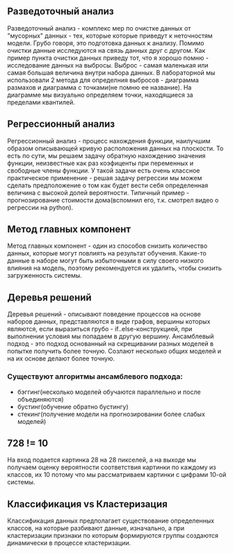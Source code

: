
## Разведоточный анализ
Разведоточный анализ - комплекс мер по очистке данных от "мусорных" данных - тех, которые которые приведут к неточностям модели.
Грубо говоря, это подготовка данных к анализу. Помимо очистки данные исследуются на связь данных друг с другом.
Как пример пункта очистки данных приведу тот, что я хорошо помню - исследование данных на выбросы.
Выброс - самая маленькая или самая большая величина внутри набора данных. В лабораторной мы использовали 2 метода для определния выбросов -
диаграмма размахов и диаграмма с точками(не помню ее название). На диаграмме мы визуально определяем точки, находящиеся за пределами квантилей.
## Регрессионный анализ
Регрессионный анализ - процесс нахождения функции, наилучшим образом описывающей кривую расположения данных на плоскости.
То есть по сути, мы решаем задачу обратную нахождению значения функции, неизвестные как раз коэфиценты при переменных и свободные члены функции.
У такой задачи есть очень классное практическое применение - решая задачу регрессии мы можем сделать предположение 
о том как будет вести себя определенная величина с высокой долей вероятности.
Типичный пример - прогнозирование стоимости дома(вспомнил его, т.к. смотрел видео о регрессии на python).
## Метод главных компонент
Метод главных компонент - один из способов снизить количество данных, которые могут повлиять на результат обучения.
Какие-то данные в наборе могут быть избыточными в силу своего низкого влияния на модель, поэтому рекомендуется их удалить, чтобы снизить загруженность системы.
## Деревья решений
Деревья решений - описывают поведение процессов на основе наборов данных, представляются в виде графов, вершины которых являются, если выразиться грубо - if..else-конструкцией, при выполнении условия мы попадаем в другую вершину.
Ансамблевый подход - это подход основанный на скрещивании разных моделей в попытке получить  более точную. Созлают несколько общих моделей и на их основе делают более точную.
### Существуют алгоритмы ансамблевого подхода: 
* бэггинг(несколько моделей обучаются параллельно и после объединяются)
* бустинг(обучение обратно бустингу)
* стекинг(получение модели на прогнозировании более слабых моделей)
## 728 != 10
На вход подается картинка 28 на 28 пикселей, а на выходе мы получаем оценку вероятности соответствия картинки по каждому из классов, их 10 потому что мы рассматриваем картинки с цифрами 10-ой системы.
## Классификация vs Кластеризация
Классификация данных предполагает существование определенных классов, на которые разбивают данные, изначально, а при  кластеризации признаки по которым формируются группы создаются динамически в процессе кластеризации.
